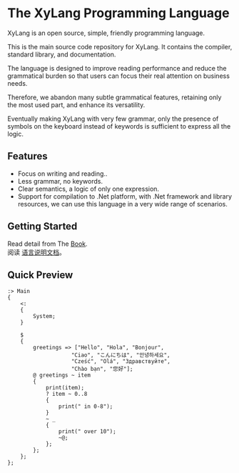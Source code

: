 # The XyLang Programming Language
XyLang is an open source, simple, friendly programming language.  

This is the main source code repository for XyLang. It contains the compiler, standard library, and documentation.

The language is designed to improve reading performance and reduce the grammatical burden so that users can focus their real attention on business needs.

Therefore, we abandon many subtle grammatical features, retaining only the most used part, and enhance its versatility.

Eventually making XyLang with very few grammar, only the presence of symbols on the keyboard instead of keywords is sufficient to express all the logic.

## Features
+ Focus on writing and reading..
+ Less grammar, no keywords.
+ Clear semantics, a logic of only one expression.
+ Support for compilation to .Net platform, with .Net framework and library resources, we can use this language in a very wide range of scenarios.

## Getting Started
Read detail from The [Book]().  
阅读 [语言说明文档](./book-zh/介绍.md)。

## Quick Preview

    :> Main
    {
        <: 
        {
            System;
        }

        $  
        {
            greetings => ["Hello", "Hola", "Bonjour",
                        "Ciao", "こんにちは", "안녕하세요",
                        "Cześć", "Olá", "Здравствуйте",
                        "Chào bạn", "您好"];
            @ greetings ~ item
            {
                print(item);
                ? item ~ 0..8 
                {
                    print(" in 0-8");
                }
                ~ _
                {
                    print(" over 10");
                    ~@;
                };
            };
        };
    };

